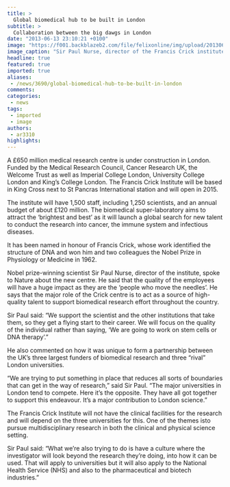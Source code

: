 ```yaml
---
title: >
  Global biomedical hub to be built in London
subtitle: >
  Collaboration between the big dawgs in London
date: "2013-06-13 23:10:21 +0100"
image: "https://f001.backblazeb2.com/file/felixonline/img/upload/201306140009-tna08-paulnurse.jpg"
image_caption: "Sir Paul Nurse, director of the Francis Crick institute"
headline: true
featured: true
imported: true
aliases:
 - /news/3690/global-biomedical-hub-to-be-built-in-london
comments:
categories:
 - news
tags:
 - imported
 - image
authors:
 - ar3310
highlights:
---
```


A £650 million medical research centre is under construction in London. Funded by the Medical Research Council, Cancer Research UK, the Welcome Trust as well as Imperial College London, University College London and King’s College London. The Francis Crick Institute will be based in King Cross next to St Pancras International station and will open in 2015.

The institute will have 1,500 staff, including 1,250 scientists, and an annual budget of about £120 million. The biomedical super-laboratory aims to attract the ‘brightest and best’ as it will launch a global search for new talent to conduct the research into cancer, the immune system and infectious diseases.

It has been named in honour of Francis Crick, whose work identified the structure of DNA and won him and two colleagues the Nobel Prize in Physiology or Medicine in 1962.

Nobel prize-winning scientist Sir Paul Nurse, director of the institute, spoke to Nature about the new centre. He said that the quality of the employees will have a huge impact as they are the ‘people who move the needles’. He says that the major role of the Crick centre is to act as a source of high-quality talent to support biomedical research effort throughout the country.

Sir Paul said: “We support the scientist and the other institutions that take them, so they get a flying start to their career. We will focus on the quality of the individual rather than saying, ‘We are going to work on stem cells or DNA therapy’.”

He also commented on how it was unique to form a partnership between the UK’s three largest funders of biomedical research and three “rival” London universities.

“We are trying to put something in place that reduces all sorts of boundaries that can get in the way of research,” said Sir Paul. “The major universities in London tend to compete. Here it’s the opposite. They have all got together to support this endeavour. It’s a major contribution to London science.”

The Francis Crick Institute will not have the clinical facilities for the research and will depend on the three universities for this. One of the themes isto pursue multidisciplinary research in both the clinical and physical science setting.

Sir Paul said: “What we’re also trying to do is have a culture where the investigator will look beyond the research they’re doing, into how it can be used. That will apply to universities but it will also apply to the National Health Service (NHS) and also to the pharmaceutical and biotech industries.”
